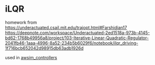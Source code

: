 # iLQR
homework from https://underactuated.csail.mit.edu/trajopt.html#Farshidian17
https://deepnote.com/workspace/Underactuated-2ed1518a-973b-4145-bd62-1768b49956a8/project/103-Iterative-Linear-Quadratic-Regulator-2041fb46-1aaa-4996-8a52-234b5b6029f6/notebook/ilqr_driving-1f716bcb652042d98915db63adb1926d

used in [awsim_controllers](https://github.com/SzymKwiatkowski/awsim_controllers)
